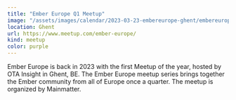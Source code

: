 ```yaml
---
title: "Ember Europe Q1 Meetup"
image: "/assets/images/calendar/2023-03-23-embereurope-ghent/embereurope.png"
location: Ghent
url: https://www.meetup.com/ember-europe/
kind: meetup
color: purple
---
```


Ember Europe is back in 2023 with the first Meetup of the year, hosted
by OTA Insight in Ghent, BE. The Ember Europe meetup series brings together the
Ember community from all of Europe once a quarter. The meetup is organized by
Mainmatter.
